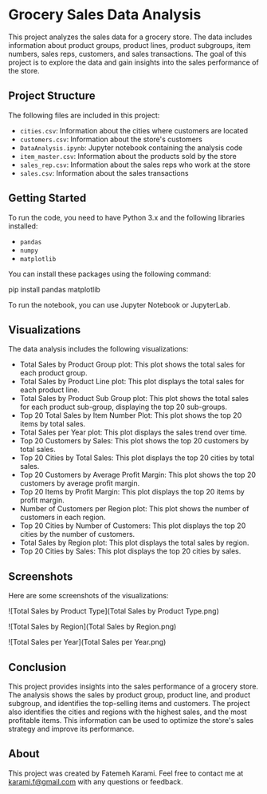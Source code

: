 # Grocery Sales Data Analysis

This project analyzes the sales data for a grocery store. The data includes information about product groups, product lines, product subgroups, item numbers, sales reps, customers, and sales transactions. The goal of this project is to explore the data and gain insights into the sales performance of the store.


## Project Structure

The following files are included in this project:

- `cities.csv`: Information about the cities where customers are located
- `customers.csv`: Information about the store's customers
- `DataAnalysis.ipynb`: Jupyter notebook containing the analysis code
- `item_master.csv`: Information about the products sold by the store
- `sales_rep.csv`: Information about the sales reps who work at the store
- `sales.csv`: Information about the sales transactions

## Getting Started

To run the code, you need to have Python 3.x and the following libraries installed:

- `pandas`
- `numpy`
- `matplotlib`

You can install these packages using the following command:

pip install pandas matplotlib

To run the notebook, you can use Jupyter Notebook or JupyterLab.


## Visualizations

The data analysis includes the following visualizations:

- Total Sales by Product Group plot: This plot shows the total sales for each product group.
- Total Sales by Product Line plot: This plot displays the total sales for each product line.
- Total Sales by Product Sub Group plot: This plot shows the total sales for each product sub-group, displaying the top 20 sub-groups.
- Top 20 Total Sales by Item Number Plot: This plot shows the top 20 items by total sales.
- Total Sales per Year plot: This plot displays the sales trend over time.
- Top 20 Customers by Sales: This plot shows the top 20 customers by total sales.
- Top 20 Cities by Total Sales: This plot displays the top 20 cities by total sales.
- Top 20 Customers by Average Profit Margin: This plot shows the top 20 customers by average profit margin.
- Top 20 Items by Profit Margin: This plot displays the top 20 items by profit margin.
- Number of Customers per Region plot: This plot shows the number of customers in each region.
- Top 20 Cities by Number of Customers: This plot displays the top 20 cities by the number of customers.
- Total Sales by Region plot: This plot displays the total sales by region.
- Top 20 Cities by Sales: This plot displays the top 20 cities by sales.


## Screenshots
Here are some screenshots of the visualizations:

![Total Sales by Product Type](Total Sales by Product Type.png)

![Total Sales by Region](Total Sales by Region.png)

![Total Sales per Year](Total Sales per Year.png)


## Conclusion
This project provides insights into the sales performance of a grocery store. The analysis shows the sales by product group, product line, and product subgroup, and identifies the top-selling items and customers. The project also identifies the cities and regions with the highest sales, and the most profitable items. This information can be used to optimize the store's sales strategy and improve its performance.


## About

This project was created by Fatemeh Karami. Feel free to contact me at karami.f@gmail.com with any questions or feedback.
